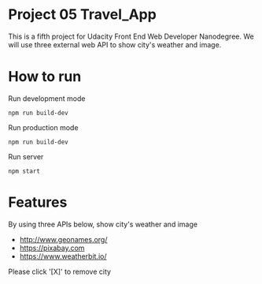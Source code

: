 # Project 05 Travel_App
This is a fifth project for Udacity Front End Web Developer Nanodegree.
We will use three external web API to show city's weather and image.

# How to run
Run development mode
```
npm run build-dev
```

Run production mode
```
npm run build-dev
```

Run server
```
npm start
```

# Features
By using three APIs below, show city's weather and image
- http://www.geonames.org/
- https://pixabay.com
- https://www.weatherbit.io/

Please click '[X]' to remove city
